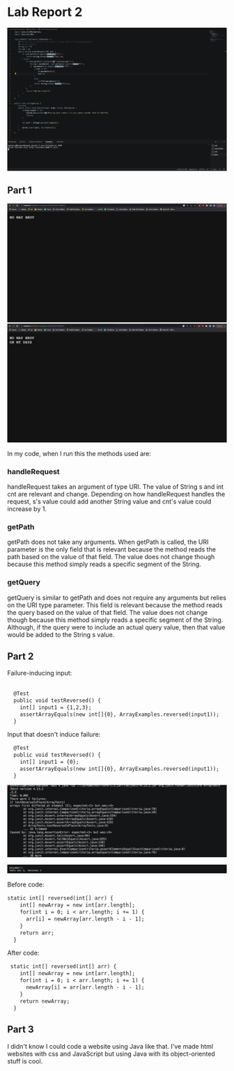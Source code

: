 # Lab Report 2

![Image](lr21.jpg)

## Part 1

![Image](lr22.jpg)
![Image](lr23.jpg)

In my code, when I run this the methods used are:

### handleRequest

handleRequest takes an argument of type URI. The value of String s and int cnt are relevant and change. Depending on how handleRequest handles the request, s's value could add another String value and cnt's value could increase by 1.

### getPath

getPath does not take any arguments. When getPath is called, the URI parameter is the only field that is relevant because the method reads the path based on the value of that field. The value does not change though because this method simply reads a specific segment of the String.

### getQuery

getQuery is similar to getPath and does not require any arguments but relies on the URI type parameter. This field is relevant because the method reads the query based on the value of that field. The value does not change though because this method simply reads a specific segment of the String. Although, if the query were to include an actual query value, then that value would be added to the String s value.

## Part 2

Failure-inducing input:

```

  @Test
  public void testReversed() {
    int[] input1 = {1,2,3};
    assertArrayEquals(new int[]{0}, ArrayExamples.reversed(input1));
  }

```

Input that doesn't induce failure:

```
  @Test
  public void testReversed() {
    int[] input1 = {0};
    assertArrayEquals(new int[]{0}, ArrayExamples.reversed(input1));
  }
```

![Image](lr24.jpg)

![Image](lr25.jpg)

Before code:

```
static int[] reversed(int[] arr) {
    int[] newArray = new int[arr.length];
    for(int i = 0; i < arr.length; i += 1) {
      arr[i] = newArray[arr.length - i - 1];
    }
    return arr;
  }
```

After code:
```
 static int[] reversed(int[] arr) {
    int[] newArray = new int[arr.length];
    for(int i = 0; i < arr.length; i += 1) {
      newArray[i] = arr[arr.length - i - 1];
    }
    return newArray;
  }
```

## Part 3

I didn't know I could code a website using Java like that. I've made html websites with css and JavaScript but using Java with its object-oriented stuff is cool. 


